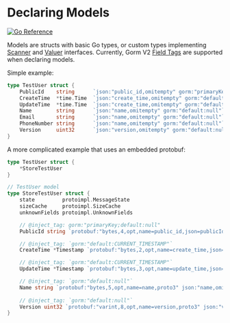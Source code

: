 # Declaring Models
[![Go
Reference](https://pkg.go.dev/badge/github.com/hashicorp/go-dbw.svg)](https://pkg.go.dev/github.com/hashicorp/go-dbw)

Models are structs with basic Go types, or custom types implementing [Scanner](https://pkg.go.dev/database/sql#Scanner) and
[Valuer](https://pkg.go.dev/database/sql/driver#Valuer) interfaces. Currently,
Gorm V2 [Field Tags](https://gorm.io/docs/models.html#Fields-Tags) are supported when declaring models. 

Simple example:

```go
type TestUser struct {
    PublicId    string      `json:"public_id,omitempty" gorm:"primaryKey;default:null"`
	CreateTime  *time.Time  `json:"create_time,omitempty" gorm:"default:CURRENT_TIMESTAMP"`
	UpdateTime  *time.Time  `json:"create_time,omitempty" gorm:"default:CURRENT_TIMESTAMP"`
	Name        string      `json:"name,omitempty" gorm:"default:null"`
	Email 		string 		`json:"name,omitempty" gorm:"default:null"`
	PhoneNumber	string 		`json:"name,omitempty" gorm:"default:null"`
	Version     uint32      `json:"version,omitempty" gorm:"default:null"`
}

```
A more complicated example that uses an embedded protobuf:
```go
type TestUser struct {
	*StoreTestUser
}

// TestUser model
type StoreTestUser struct {
	state         protoimpl.MessageState
	sizeCache     protoimpl.SizeCache
	unknownFields protoimpl.UnknownFields

	// @inject_tag: gorm:"primaryKey;default:null"
	PublicId string `protobuf:"bytes,4,opt,name=public_id,json=publicId,proto3" json:"public_id,omitempty" gorm:"primaryKey;default:null"`

    // @inject_tag: `gorm:"default:CURRENT_TIMESTAMP"`
	CreateTime *Timestamp `protobuf:"bytes,2,opt,name=create_time,json=createTime,proto3" json:"create_time,omitempty" gorm:"default:CURRENT_TIMESTAMP"`

    // @inject_tag: `gorm:"default:CURRENT_TIMESTAMP"`
	UpdateTime *Timestamp `protobuf:"bytes,3,opt,name=update_time,json=updateTime,proto3" json:"update_time,omitempty" gorm:"default:CURRENT_TIMESTAMP"`

	// @inject_tag: `gorm:"default:null"`
    Name string `protobuf:"bytes,5,opt,name=name,proto3" json:"name,omitempty" gorm:"default:null"`
    
	// @inject_tag: `gorm:"default:null"`
	Version uint32 `protobuf:"varint,8,opt,name=version,proto3" json:"version,omitempty" gorm:"default:null"`
}

```
